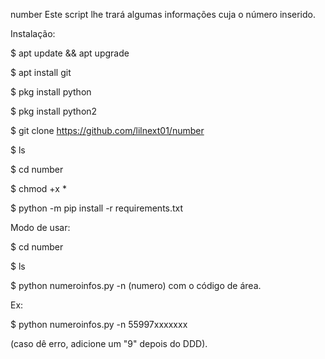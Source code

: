 number
Este script lhe trará algumas informações cuja o número inserido.



Instalação:



$ apt update && apt upgrade

$ apt install git

$ pkg install python 

$ pkg install python2 

$ git clone https://github.com/lilnext01/number

$ ls

$ cd number 

$ chmod +x *

$ python -m pip install -r requirements.txt 

Modo de usar:


$ cd number 

$ ls


$ python numeroinfos.py -n (numero) com o código de área. 

Ex:

$ python numeroinfos.py -n 55997xxxxxxx 

(caso dê erro, adicione um "9" depois do DDD).

